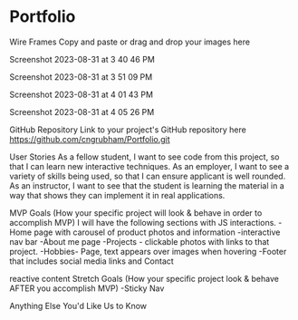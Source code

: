 # Portfolio
Wire Frames
Copy and paste or drag and drop your images here

Screenshot 2023-08-31 at 3 40 46 PM

Screenshot 2023-08-31 at 3 51 09 PM

Screenshot 2023-08-31 at 4 01 43 PM

Screenshot 2023-08-31 at 4 05 26 PM

GitHub Repository
Link to your project's GitHub repository here
https://github.com/cngrubham/Portfolio.git

User Stories
As a fellow student, I want to see code from this project, so that I can learn new interactive techniques.
As an employer, I want to see a variety of skills being used, so that I can ensure applicant is well rounded.
As an instructor, I want to see that the student is learning the material in a way that shows they can implement it in real applications.

MVP Goals (How your specific project will look & behave in order to accomplish MVP)
I will have the following sections with JS interactions.
-Home page with carousel of product photos and information
-interactive nav bar
-About me page
-Projects - clickable photos with links to that project.
-Hobbies- Page, text appears over images when hovering
-Footer that includes social media links and Contact

reactive content
Stretch Goals (How your specific project look & behave AFTER you accomplish MVP)
-Sticky Nav

Anything Else You'd Like Us to Know

